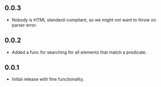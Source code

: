 ## 0.0.3

* Nobody is HTML standard-compliant, so we might not want to throw on parser error.

## 0.0.2

* Added a func for searching for all elements that match a predicate.

## 0.0.1

* Initial release with fine functionality.
